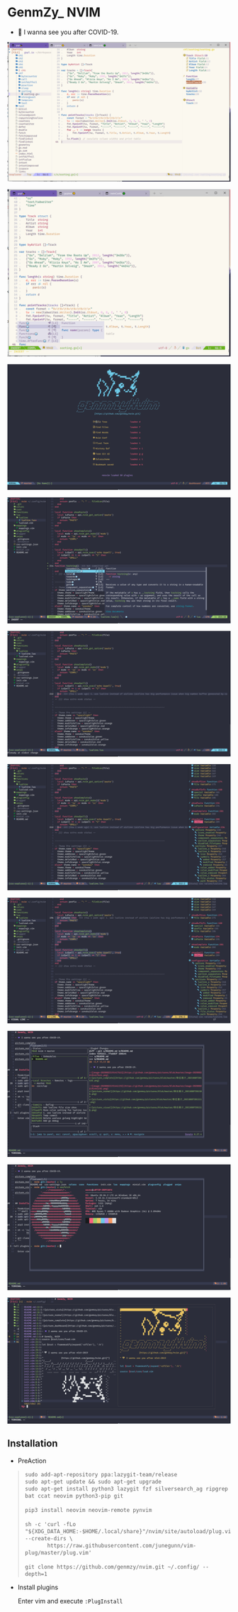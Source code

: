 # GenmZy_ NVIM

- 💜 I wanna see you after COVID-19.

![spacelight_vista_explorer](https://github.com/genmzy/pictures/blob/master/spacelight_vista_explorer.png)

![spacelight](https://github.com/genmzy/pictures/blob/master/spacelight.png)

![picture_dashboard](https://github.com/genmzy/pictures/blob/master/dashboard.png)

![picture_complete](https://github.com/genmzy/pictures/blob/master/微信图片_20210807201434.png)

![picture_normal](https://github.com/genmzy/pictures/blob/master/微信图片_20210807201505.png)

![picture_vista](https://github.com/genmzy/pictures/blob/master/微信图片_20210807201511.png)

![picture_visual](https://github.com/genmzy/pictures/blob/master/微信图片_20210807201516.png)

![picture_lazygit](https://github.com/genmzy/pictures/blob/master/lazygit.png)

![picture_floaterm](https://github.com/genmzy/pictures/blob/master/floaterm.png)

![picture_fzf](https://github.com/genmzy/pictures/blob/master/fzf.png)


## Installation

- PreAction
> ```shell
> sudo add-apt-repository ppa:lazygit-team/release
> sudo apt-get update && sudo apt-get upgrade
> sudo apt-get install python3 lazygit fzf silversearch_ag ripgrep bat ccat neovim python3-pip git
>
> pip3 install neovim neovim-remote pynvim
>
> sh -c 'curl -fLo "${XDG_DATA_HOME:-$HOME/.local/share}"/nvim/site/autoload/plug.vim --create-dirs \
>        https://raw.githubusercontent.com/junegunn/vim-plug/master/plug.vim'
>
> git clone https://github.com/genmzy/nvim.git ~/.config/ --depth=1
> ```

- Install plugins

  Enter vim and execute `:PlugInstall`
